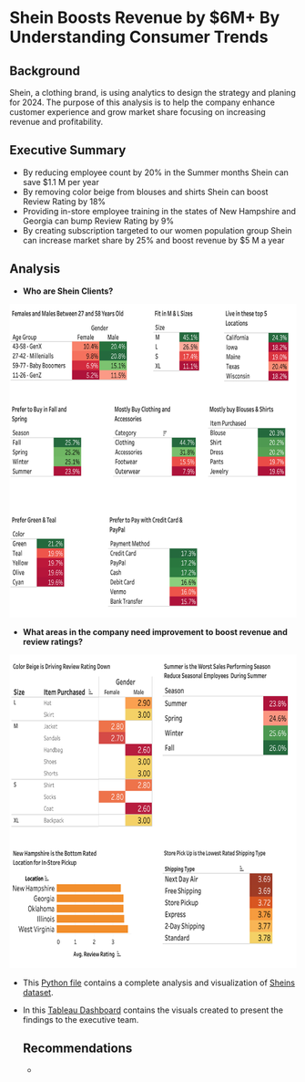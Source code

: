 # Shein Boosts Revenue by $6M+ By Understanding Consumer Trends

## Background

Shein, a clothing brand, is using analytics to design the strategy and planing for 2024.  The purpose of this analysis is to help the company enhance customer experience and grow market share focusing on increasing revenue and profitability.

## Executive Summary

* By reducing employee count by 20% in the Summer months Shein can save $1.1 M per year
* By removing color beige from blouses and shirts Shein can boost Review Rating by 18%
* Providing in-store employee training in the states of New Hampshire and Georgia can bump Review Rating by 9%
* By creating subscription targeted to our women population group Shein can increase market share by 25% and boost revenue by $5 M a year

## Analysis

* **Who are Shein Clients?**



<img src= "https://github.com/NataliaVelasquez18/boosting_revenue_by_understanding_consumer_trends/blob/main/screenshots/clients2.png" width="680" height="550" />


* **What areas in the company need improvement to boost revenue and review ratings?**


<img src= "https://github.com/NataliaVelasquez18/boosting_revenue_by_understanding_consumer_trends/blob/main/screenshots/improvement.png" width="680" height="550" />


* This [Python file](https://github.com/NataliaVelasquez18/boosting_revenue_by_understanding_consumer_trends/blob/main/Consumer_trends_EDA_and_Visualization.ipynb) contains a complete analysis and visualization of [Sheins dataset](https://github.com/NataliaVelasquez18/boosting_revenue_by_understanding_consumer_trends/blob/main/shopping_trends_updated.csv).

* In this [Tableau Dashboard](https://public.tableau.com/app/profile/natalia.velasquez7860/viz/BoostingRevenueforShein-ImprovementOpportunity/improvement) contains the visuals created to present the findings to the executive team.


  ## Recommendations

  * 
